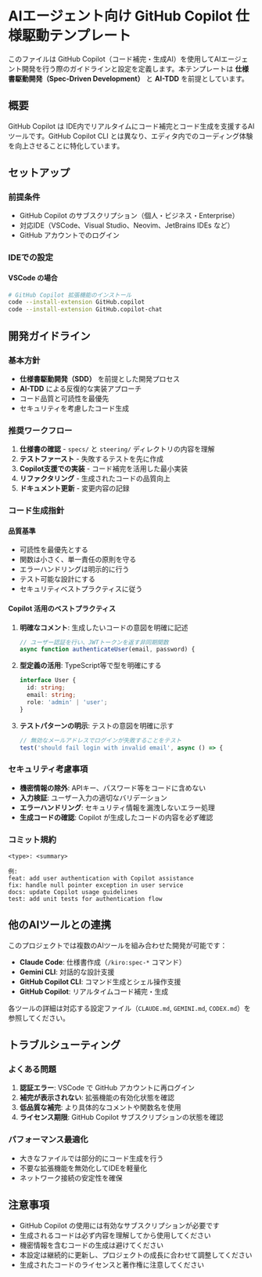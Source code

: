 # AIエージェント向け GitHub Copilot 仕様駆動テンプレート

このファイルは GitHub Copilot（コード補完・生成AI）を使用してAIエージェント開発を行う際のガイドラインと設定を定義します。本テンプレートは **仕様書駆動開発（Spec-Driven Development）** と **AI-TDD** を前提としています。

## 概要

GitHub Copilot は IDE内でリアルタイムにコード補完とコード生成を支援するAIツールです。GitHub Copilot CLI とは異なり、エディタ内でのコーディング体験を向上させることに特化しています。

## セットアップ

### 前提条件

- GitHub Copilot のサブスクリプション（個人・ビジネス・Enterprise）
- 対応IDE（VSCode、Visual Studio、Neovim、JetBrains IDEs など）
- GitHub アカウントでのログイン

### IDEでの設定

#### VSCode の場合

```bash
# GitHub Copilot 拡張機能のインストール
code --install-extension GitHub.copilot
code --install-extension GitHub.copilot-chat
```

## 開発ガイドライン

### 基本方針

- **仕様書駆動開発（SDD）** を前提とした開発プロセス
- **AI-TDD** による反復的な実装アプローチ
- コード品質と可読性を最優先
- セキュリティを考慮したコード生成

### 推奨ワークフロー

1. **仕様書の確認** - `specs/` と `steering/` ディレクトリの内容を理解
2. **テストファースト** - 失敗するテストを先に作成
3. **Copilot支援での実装** - コード補完を活用した最小実装
4. **リファクタリング** - 生成されたコードの品質向上
5. **ドキュメント更新** - 変更内容の記録

### コード生成指針

#### 品質基準
- 可読性を最優先とする
- 関数は小さく、単一責任の原則を守る
- エラーハンドリングは明示的に行う
- テスト可能な設計にする
- セキュリティベストプラクティスに従う

#### Copilot 活用のベストプラクティス

1. **明確なコメント**: 生成したいコードの意図を明確に記述
   ```javascript
   // ユーザー認証を行い、JWTトークンを返す非同期関数
   async function authenticateUser(email, password) {
   ```

2. **型定義の活用**: TypeScript等で型を明確にする
   ```typescript
   interface User {
     id: string;
     email: string;
     role: 'admin' | 'user';
   }
   ```

3. **テストパターンの明示**: テストの意図を明確に示す
   ```javascript
   // 無効なメールアドレスでログインが失敗することをテスト
   test('should fail login with invalid email', async () => {
   ```

### セキュリティ考慮事項

- **機密情報の除外**: APIキー、パスワード等をコードに含めない
- **入力検証**: ユーザー入力の適切なバリデーション
- **エラーハンドリング**: セキュリティ情報を漏洩しないエラー処理
- **生成コードの確認**: Copilot が生成したコードの内容を必ず確認

### コミット規約

```
<type>: <summary>

例:
feat: add user authentication with Copilot assistance
fix: handle null pointer exception in user service
docs: update Copilot usage guidelines
test: add unit tests for authentication flow
```

## 他のAIツールとの連携

このプロジェクトでは複数のAIツールを組み合わせた開発が可能です：

- **Claude Code**: 仕様書作成（`/kiro:spec-*` コマンド）
- **Gemini CLI**: 対話的な設計支援
- **GitHub Copilot CLI**: コマンド生成とシェル操作支援
- **GitHub Copilot**: リアルタイムコード補完・生成

各ツールの詳細は対応する設定ファイル（`CLAUDE.md`, `GEMINI.md`, `CODEX.md`）を参照してください。

## トラブルシューティング

### よくある問題

1. **認証エラー**: VSCode で GitHub アカウントに再ログイン
2. **補完が表示されない**: 拡張機能の有効化状態を確認
3. **低品質な補完**: より具体的なコメントや関数名を使用
4. **ライセンス期限**: GitHub Copilot サブスクリプションの状態を確認

### パフォーマンス最適化

- 大きなファイルでは部分的にコード生成を行う
- 不要な拡張機能を無効化してIDEを軽量化
- ネットワーク接続の安定性を確保

## 注意事項

- GitHub Copilot の使用には有効なサブスクリプションが必要です
- 生成されるコードは必ず内容を理解してから使用してください
- 機密情報を含むコードの生成は避けてください
- 本設定は継続的に更新し、プロジェクトの成長に合わせて調整してください
- 生成されたコードのライセンスと著作権に注意してください